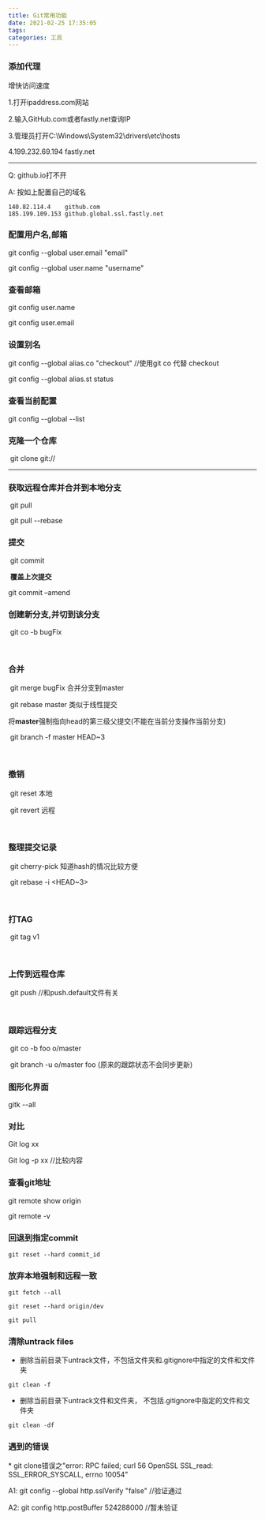 ```yaml
---
title: Git常用功能
date: 2021-02-25 17:35:05
tags: 
categories: 工具
---
```


### **添加代理**

增快访问速度

1.打开ipaddress.com网站

2.输入GitHub.com或者fastly.net查询IP

3.管理员打开C:\Windows\System32\drivers\etc\hosts

4.199.232.69.194 fastly.net

---

Q: github.io打不开

A: 按如上配置自己的域名 

```text
140.82.114.4	github.com
185.199.109.153 github.global.ssl.fastly.net
```

### 配置用户名,邮箱

git config --global user.email "email"

git config --global user.name "username"

### 查看邮箱

git config user.name

git config user.email

### **设置别名**

git config --global alias.co "checkout" //使用git co 代替 checkout

git config --global alias.st status

### **查看当前配置**

 git config --global --list

### 克隆一个仓库

​	git clone git://

<!--more-->



------



### **获取远程仓库并合并到本地分支**

​	git pull

​	git pull --rebase 

### **提交**

​	git commit 



​	**覆盖上次提交**

git commit –amend

 

### **创建新分支**,并切到该分支

​	git co -b bugFix 

​	

### **合并**

​	git merge bugFix 合并分支到master

​	git rebase master 类似于线性提交

 

将**master**强制指向head的第三级父提交(不能在当前分支操作当前分支)

​	git branch -f master HEAD~3 

​	

### **撤销**

​	git reset <hash> 本地

​	git revert <hash> 远程

​	

### **整理提交记录**

​	git cherry-pick <hash> 知道hash的情况比较方便

​	git rebase -i <HEAD~3>

​	

### 打**TAG**

​	git tag v1 <hash>

 



​	

### **上传到远程仓库**

​	git push //和push.default文件有关

​	

### **跟踪远程分支**

​	git co -b foo o/master

​	git branch -u o/master foo (原来的跟踪状态不会同步更新)

 



### **图形化界面**

gitk --all



### **对比**

Git log xx

Git log -p xx //比较内容

 

### **查看git地址**

git remote show origin

git remote -v

 

### **回退到指定**commit

```
git reset --hard commit_id
```





### **放弃本地强制和远程一致**

```
git fetch --all 
```

``` 
git reset --hard origin/dev
```

```
git pull
```

### 清除untrack files

- 删除当前目录下untrack文件，不包括文件夹和.gitignore中指定的文件和文件夹

```
git clean -f
```

- 删除当前目录下untrack文件和文件夹， 不包括.gitignore中指定的文件和文件夹

```
git clean -df
```

 ### 遇到的错误

\* git clone错误之"error: RPC failed; curl 56 OpenSSL SSL_read: SSL_ERROR_SYSCALL, errno 10054"

A1: git config --global http.sslVerify "false" //验证通过

A2: git config http.postBuffer 524288000 //暂未验证